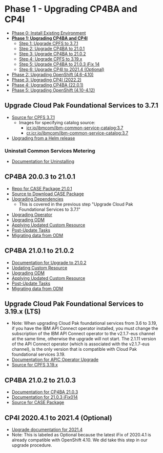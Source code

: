 # Phase 1 - Upgrading CP4BA and CP4I

- [Phase 0: Install Existing Environment](https://github.com/gabrielhicksibm/upgrade-documentation/blob/main/phases/phase-0.md)
- [**Phase 1: Upgrading CP4BA and CP4I**](https://github.com/gabrielhicksibm/upgrade-documentation/blob/main/phases/phase-1.md)
  - [Step 1: Upgrade CPFS to 3.7.1](#upgrade-cloud-pak-foundational-services-to-371)
  - [Step 2: Upgrade CP4BA to 21.0.1](#cp4ba-2003-to-2101)
  - [Step 3: Upgrade CP4BA to 21.0.2](#cp4ba-2101-to-2102)
  - [Step 4: Upgrade CPFS to 3.19.x](#upgrade-cloud-pak-foundational-services-to-319x-lts)
  - [Step 5: Upgrade CP4BA to 21.0.3 iFix 14](#cp4ba-2102-to-2103)
  - [Step 6: Upgrade CP4I to 2021.4 (Optional)](#cp4i-202041-to-20214-optional)
- [Phase 2: Upgrading OpenShift (4.6-4.10)](https://github.com/gabrielhicksibm/upgrade-documentation/blob/main/phases/phase-2.md)
- [Phase 3: Upgrading CP4I (2022.2)](https://github.com/gabrielhicksibm/upgrade-documentation/blob/main/phases/phase-3.md)
- [Phase 4: Upgrading CP4BA (22.0.1)](https://github.com/gabrielhicksibm/upgrade-documentation/blob/main/phases/phase-4.md)
- [Phase 5: Upgrading OpenShift (4.10-4.12)](https://github.com/gabrielhicksibm/upgrade-documentation/blob/main/phases/phase-5.md)

## Upgrade Cloud Pak Foundational Services to 3.7.1

- [Source for CPFS 3.7.1](https://www.ibm.com/docs/en/cloud-paks/1.0?topic=online-upgrading-foundational-services-from-operator-release#upgrade-36x-37)
  - Images for specifying catalog source:
    - [icr.io/ibmcom/ibm-common-service-catalog:3.7](icr.io/ibmcom/ibm-common-service-catalog:3.7)
    - [cr.icr.io/ibmcom/ibm-common-service-catalog:3.7](cr.icr.io/ibmcom/ibm-common-service-catalog:3.7)
- [Upgrading from a Helm release](https://www.ibm.com/docs/en/cloud-paks/1.0?topic=online-upgrading-foundational-services-from-helm-release)

### Uninstall Common Services Metering

- [Documentation for Uninstalling](https://www.ibm.com/docs/en/cloud-paks/1.0?topic=online-uninstalling-metering-service)

## CP4BA 20.0.3 to 21.0.1

- [Repo for CASE Package 21.0.1](https://github.com/icp4a/cert-kubernetes/tree/21.0.1)
- [Source to Download CASE Package](https://github.com/IBM/cloud-pak/raw/master/repo/case/ibm-cp-automation-3.0.1.tgz)
- [Upgrading Dependencies](https://www.ibm.com/docs/en/cloud-paks/cp-biz-automation/21.0.x?topic=containers-upgrading-dependencies)
  - This is covered in the previous step "Upgrade Cloud Pak Foundational Services to 3.7.1"
- [Upgrading Operator](https://www.ibm.com/docs/en/cloud-paks/cp-biz-automation/21.0.x?topic=containers-upgrading-operator)
- [Upgrading ODM](https://www.ibm.com/docs/en/cloud-paks/cp-biz-automation/21.0.x?topic=upgrade-upgrading-operational-decision-manager)
- [Applying Updated Custom Resource](https://www.ibm.com/docs/en/cloud-paks/cp-biz-automation/21.0.x?topic=containers-applying-upgraded-custom-resource)
- [Post-Update Tasks](https://www.ibm.com/docs/en/cloud-paks/cp-biz-automation/21.0.x?topic=containers-completing-post-upgrade-tasks)
- [Migrating data from ODM](https://www.ibm.com/docs/en/cloud-paks/cp-biz-automation/21.0.x?topic=data-migrating-from-operational-decision-manager)

<!-- ### TODO -->

## CP4BA 21.0.1 to 21.0.2

- [Documentation for Upgrade to 21.0.2](https://www.ibm.com/docs/en/cloud-paks/cp-biz-automation/21.0.x?topic=operator-upgrading-in-hub)
- [Updating Custom Resource](https://www.ibm.com/docs/en/cloud-paks/cp-biz-automation/21.0.x?topic=upgrade-checking-version-deployment-type-license)
- [Upgrading ODM](https://www.ibm.com/docs/en/cloud-paks/cp-biz-automation/21.0.x?topic=upgrade-upgrading-operational-decision-manager)
- [Applying Updated Custom Resource](https://www.ibm.com/docs/en/cloud-paks/cp-biz-automation/21.0.x?topic=containers-applying-upgraded-custom-resource)
- [Post-Update Tasks](https://www.ibm.com/docs/en/cloud-paks/cp-biz-automation/21.0.x?topic=containers-completing-post-upgrade-tasks)
- [Migrating data from ODM](https://www.ibm.com/docs/en/cloud-paks/cp-biz-automation/21.0.x?topic=data-migrating-from-operational-decision-manager)

<!-- ### TODO -->

## Upgrade Cloud Pak Foundational Services to 3.19.x (LTS)

- Note: When upgrading Cloud Pak foundational services from 3.6 to 3.19, if you have the IBM API Connect operator installed, you must change the subscription of the IBM API Connect operator to the v2.1.7-eus channel at the same time, otherwise the upgrade will not start. The 2.1.11 version of the API Connect operator (which is associated with the v2.1.7-eus channel), is the only version that is compatible with Cloud Pak foundational services 3.19.
- [Documentation for APIC Operator Upgrade](https://www.ibm.com/docs/en/cloud-paks/cp-integration/2022.2?topic=upgrading-from-20204)
- [Source for CPFS 3.19.x](https://www.ibm.com/docs/en/cloud-paks/1.0?topic=online-upgrading-foundational-services-from-operator-release#upgrade-38x)

<!-- ### TODO -->

## CP4BA 21.0.2 to 21.0.3

- [Documentation for CP4BA 21.0.3](https://www.ibm.com/docs/en/cloud-paks/cp-biz-automation/21.0.3?topic=containers-upgrading-non-air-gapped-environment-from-2102)
- [Documentation for 21.0.3 iFix014](https://www.ibm.com/support/pages/node/6827587)
- [Source for CASE Package](https://github.com/IBM/cloud-pak/raw/master/repo/case/ibm-cp-automation/3.2.14/ibm-cp-automation-3.2.14.tgz)

<!-- ### TODO -->

## CP4I 2020.4.1 to 2021.4 (Optional)

- [Upgrade documentation for 2021.4](https://www.ibm.com/docs/en/cloud-paks/cp-integration/2021.4?topic=upgrading)
- Note: This is labeled as Optional because the latest iFix of 2020.4.1 is already compatible with OpenShift 4.10. We did take this step in our upgrade procedure.

<!-- ### TODO -->
